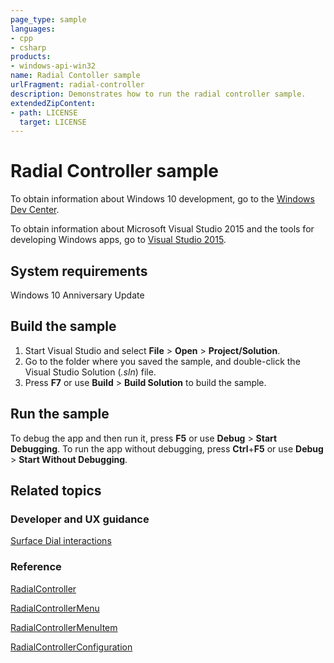 ```yaml
---
page_type: sample
languages:
- cpp
- csharp
products:
- windows-api-win32
name: Radial Contoller sample
urlFragment: radial-controller
description: Demonstrates how to run the radial controller sample.
extendedZipContent:
- path: LICENSE
  target: LICENSE
---
```


# Radial Controller sample

To obtain information about Windows 10 development, go to the [Windows Dev Center](http://go.microsoft.com/fwlink/?LinkID=532421).

To obtain information about Microsoft Visual Studio 2015 and the tools for developing Windows apps, go to [Visual Studio 2015](http://go.microsoft.com/fwlink/?LinkID=532422).

## System requirements

Windows 10 Anniversary Update

## Build the sample

1. Start Visual Studio and select **File** > **Open** > **Project/Solution**.
1. Go to the folder where you saved the sample, and double-click the Visual Studio Solution (*.sln*) file.
1. Press **F7** or use **Build** > **Build Solution** to build the sample.

## Run the sample

To debug the app and then run it, press **F5** or use **Debug** > **Start Debugging**. To run the app without debugging, press **Ctrl**+**F5** or use **Debug** > **Start Without Debugging**.

## Related topics

### Developer and UX guidance

[Surface Dial interactions](https://msdn.microsoft.com/en-us/windows/uwp/input-and-devices/windows-wheel-interactions)

### Reference

[RadialController](https://msdn.microsoft.com/library/windows/apps/windows.ui.input.radialcontroller.aspx)

[RadialControllerMenu](https://msdn.microsoft.com/library/windows/apps/windows.ui.input.radialcontrollermenu.aspx)

[RadialControllerMenuItem](https://msdn.microsoft.com/library/windows/apps/windows.ui.input.radialcontrollermenuitem.aspx)

[RadialControllerConfiguration](https://msdn.microsoft.com/library/windows/apps/windows.ui.input.radialcontrollerconfiguration.aspx)
